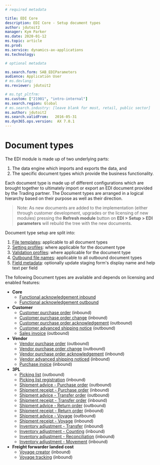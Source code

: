 ```yaml
---
# required metadata

title: EDI Core
description: EDI Core - Setup document types
author: jdutoit2
manager: Kym Parker
ms.date: 2020-01-12
ms.topic: article
ms.prod: 
ms.service: dynamics-ax-applications
ms.technology: 

# optional metadata

ms.search.form: SAB_EDIParameters  
audience: Application User
# ms.devlang: 
ms.reviewer: jdutoit2

# ms.tgt_pltfrm: 
ms.custom: ["21901", "intro-internal"]
ms.search.region: Global
# ms.search.industry: [leave blank for most, retail, public sector]
ms.author: jdutoit2
ms.search.validFrom:   2016-05-31
ms.dyn365.ops.version:  AX 7.0.1
---
```


# Document types

The EDI module is made up of two underlying parts: <br>
1. The data engine which imports and exports the data, and <br>
2. The specific document types which provide the business functionality. <br>

Each document type is made up of different configurations which are brought together to ultimately import or export an EDI document provided by the Trading partner.
The Document types are arranged in a logical hierarchy based on their purpose as well as their direction.

> Note: As new documents are added to the implementation (either through customer development, upgrades or the licensing of new modules) pressing the **Refresh module** button on **EDI > Setup > EDI parameters** will rebuild the tree with the new documents.

Document type setup are split into:
1. [File templates](DocumentTypes/File-templates.md): applicable to all document types
2. [Setting profiles](DocumentTypes/Setting-profiles.md): where applicable for the document type
3. [Validation profiles](DocumentTypes/Validation-profiles.md): where applicable for the document type
4. [Outbound file names](DocumentTypes/Outbound-filenames.md): applicable to all outbound document types
5. [Field metadata](DocumentTypes/Field-metadata.md): optionally update staging form's display name and help text per field

The following Document types are available and depends on licensing and enabled features:
- **Core**
  - [Functional acknowledgement inbound](../Documents/Functional-acknowledgement-inbound.md)
  - [Functional acknowledgement outbound](../Documents/Functional-acknowledgement-outbound.md)
- **Customer**
  - [Customer purchase order](../../CUSTOMER/DOCUMENTS/Customer-purchase-order.md) (inbound)
  - [Customer purchase order change](../../CUSTOMER/DOCUMENTS/Customer-purchase-order-change.md) (inbound)
  - [Customer purchase order acknowledgement](../../CUSTOMER/DOCUMENTS/Customer-purchase-order-acknowledgement.md) (outbound)
  - [Customer advanced shipping notice](../../CUSTOMER/DOCUMENTS/Customer-advanced-shipping-notice.md) (outbound)
  - [Sales invoice](../../CUSTOMER/DOCUMENTS/Sales-invoice.md) (outbound)
- **Vendor**
  - [Vendor purchase order](../../VENDOR/DOCUMENTS/Vendor-purchase-order.md) (outbound)
  - [Vendor purchase order change](../../VENDOR/DOCUMENTS/Vendor-purchase-order-change.md) (outbound)
  - [Vendor purchase order acknowledgement](../../VENDOR/DOCUMENTS/Vendor-purchase-order-acknowledgement.md) (inbound)
  - [Vendor advanced shipping noticed](../../VENDOR/DOCUMENTS/Vendor-advanced-shipping-notice.md) (inbound)
  - [Purchase inoice](../../VENDOR/DOCUMENTS/Purchase-invoice.md) (inbound)
- **3PL**
  - [Picking list](../../3PL/DOCUMENTS/Picking-list.md) (outbound)
  - [Picking list registration](../../3PL/DOCUMENTS/Picking-list-registration.md) (inbound)
  - [Shipment advice - Purchase order](../../3PL/DOCUMENTS/Shipment-advice-Purchase-order.md) (outbound)
  - [Shipment receipt - Purchase order](../../3PL/DOCUMENTS/Shipment-receipt-Purchase-order.md) (inbound)
  - [Shipment advice - Transfer order](../../3PL/DOCUMENTS/Shipment-advice-Transfer-order.md) (outbound)
  - [Shipment receipt - Transfer order](../../3PL/DOCUMENTS/Shipment-receipt-Transfer-order.md) (inbound)
  - [Shipment advice - Return order](../../3PL/DOCUMENTS/Shipment-advice-Return-order.md) (outbound)
  - [Shipment receipt - Return order](../../3PL/DOCUMENTS/Shipment-receipt-Return-order.md) (inbound)
  - [Shipment advice - Voyage](../../3PL/DOCUMENTS/Shipment-advice-Voyage.md) (outbound)
  - [Shipment receipt - Voyage](../../3PL/DOCUMENTS/Shipment-receipt-Voyage.md) (inbound)
  - [Inventory adjustment - Transfer](../../3PL/DOCUMENTS/Inventory-adjustment-Transfer.md) (inbound)
  - [Inventory adjustment - Counting](../../3PL/DOCUMENTS/Inventory-adjustment-Counting.md) (inbound)
  - [Inventory adjustment - Reconciliation](../../3PL/DOCUMENTS/Inventory-adjustment-Reconciliation.md) (inbound)
  - [Inventory adjustment - Movement](../../3PL/DOCUMENTS/Inventory-adjustment-Movement.md) (inbound)
- **Freight forwarder landed cost**
  - [Voyage creator](../../FREIGHT-FORWARDER/DOCUMENTS/Voyage-creator.md) (inbound)
  - [Voyage tracking](../../FREIGHT-FORWARDER/DOCUMENTS/Voyage-tracking.md) (inbound)
